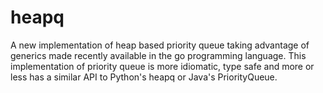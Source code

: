# heapq
A new implementation of heap based priority queue taking advantage of generics made recently available in the go programming language. This implementation of priority queue is more idiomatic, type safe and more or less has a similar API to Python's heapq or Java's PriorityQueue.
